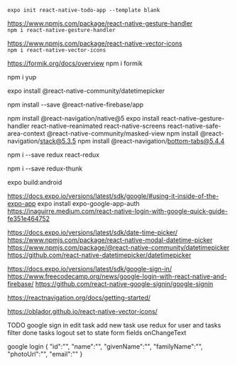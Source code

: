 `expo init react-native-todo-app --template blank`

<https://www.npmjs.com/package/react-native-gesture-handler>  
`npm i react-native-gesture-handler`

<https://www.npmjs.com/package/react-native-vector-icons>  
`npm i react-native-vector-icons`

<https://formik.org/docs/overview>
npm i formik

npm i yup

expo install @react-native-community/datetimepicker

npm install --save @react-native-firebase/app

npm install @react-navigation/native@5
expo install react-native-gesture-handler react-native-reanimated react-native-screens react-native-safe-area-context @react-native-community/masked-view
npm install @react-navigation/stack@5.3.5
npm install @react-navigation/bottom-tabs@5.4.4

npm i --save redux react-redux

npm i --save redux-thunk

expo build:android


https://docs.expo.io/versions/latest/sdk/google/#using-it-inside-of-the-expo-app
expo install expo-google-app-auth
https://inaguirre.medium.com/react-native-login-with-google-quick-guide-fe351e464752

https://docs.expo.io/versions/latest/sdk/date-time-picker/
https://www.npmjs.com/package/react-native-modal-datetime-picker
https://www.npmjs.com/package/@react-native-community/datetimepicker
https://github.com/react-native-datetimepicker/datetimepicker

https://docs.expo.io/versions/latest/sdk/google-sign-in/
https://www.freecodecamp.org/news/google-login-with-react-native-and-firebase/
https://github.com/react-native-google-signin/google-signin

https://reactnavigation.org/docs/getting-started/

https://oblador.github.io/react-native-vector-icons/

TODO
google sign in
edit task
add new task
use redux for user and tasks
filter done tasks
logout
set to state form fields
onChangeText

google login
{
"id":"",
"name":"",
"givenName":"",
"familyName":"",
"photoUrl":"",
"email":""
}
